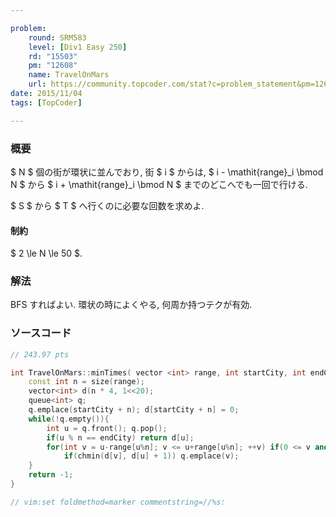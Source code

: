 ```yaml
---

problem:
    round: SRM583
    level: [Div1 Easy 250]
    rd: "15503"
    pm: "12608"
    name: TravelOnMars
    url: https://community.topcoder.com/stat?c=problem_statement&pm=12608&rd=15503
date: 2015/11/04
tags: [TopCoder]

---
```


### 概要

$ N $ 個の街が環状に並んでおり, 街 $ i $ からは, $ i - \mathit{range}_i \bmod N $ から $ i + \mathit{range}_i \bmod N $ までのどこへでも一回で行ける.

$ S $ から $ T $ へ行くのに必要な回数を求めよ.

#### 制約

$ 2 \le N \le 50 $.

### 解法

BFS すればよい.
環状の時によくやる, 何周か持つテクが有効.

### ソースコード

~~~ cpp
// 243.97 pts

int TravelOnMars::minTimes( vector <int> range, int startCity, int endCity ){
    const int n = size(range);
    vector<int> d(n * 4, 1<<20);
    queue<int> q;
    q.emplace(startCity + n); d[startCity + n] = 0;
    while(!q.empty()){
        int u = q.front(); q.pop();
        if(u % n == endCity) return d[u];
        for(int v = u-range[u%n]; v <= u+range[u%n]; ++v) if(0 <= v and v < d.size())
            if(chmin(d[v], d[u] + 1)) q.emplace(v);
    }
    return -1;
}

// vim:set foldmethod=marker commentstring=//%s:
~~~


